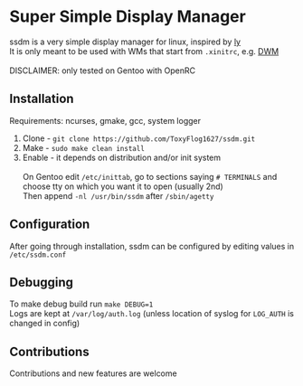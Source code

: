 # Super Simple Display Manager

ssdm is a very simple display manager for linux, inspired by [ly](https://github.com/fairyglade/ly) \
It is only meant to be used with WMs that start from `.xinitrc`, e.g. [DWM](https://dwm.suckless.org/) \
 \
DISCLAIMER: only tested on Gentoo with OpenRC

## Installation

Requirements: ncurses, gmake, gcc, system logger

1. Clone - `git clone https://github.com/ToxyFlog1627/ssdm.git`
2. Make - `sudo make clean install`
3. Enable - it depends on distribution and/or init system \
\
On Gentoo edit `/etc/inittab`, go to sections saying `# TERMINALS` and choose tty on which you want it to open (usually 2nd) \
Then append `-nl /usr/bin/ssdm` after `/sbin/agetty`

## Configuration

After going through installation, ssdm can be configured by editing values in `/etc/ssdm.conf`

## Debugging

To make debug build run `make DEBUG=1` \
Logs are kept at `/var/log/auth.log` (unless location of syslog for `LOG_AUTH` is changed in config)

## Contributions

Contributions and new features are welcome
